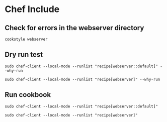 # Chef Include

## Check for errors in the webserver directory

`cookstyle webserver`

## Dry run test

`sudo chef-client --local-mode --runlist "recipe[webserver::default]" --why-run`

`sudo chef-client --local-mode --runlist "recipe[webserver]" --why-run`

## Run cookbook

`sudo chef-client --local-mode --runlist "recipe[webserver::default]"`

`sudo chef-client --local-mode --runlist "recipe[webserver]"`